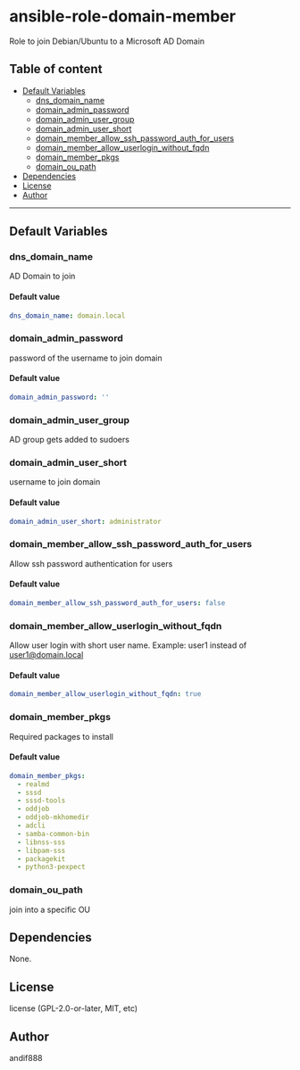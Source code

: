 # ansible-role-domain-member

Role to join Debian/Ubuntu to a Microsoft AD Domain

## Table of content

- [Default Variables](#default-variables)
  - [dns_domain_name](#dns_domain_name)
  - [domain_admin_password](#domain_admin_password)
  - [domain_admin_user_group](#domain_admin_user_group)
  - [domain_admin_user_short](#domain_admin_user_short)
  - [domain_member_allow_ssh_password_auth_for_users](#domain_member_allow_ssh_password_auth_for_users)
  - [domain_member_allow_userlogin_without_fqdn](#domain_member_allow_userlogin_without_fqdn)
  - [domain_member_pkgs](#domain_member_pkgs)
  - [domain_ou_path](#domain_ou_path)
- [Dependencies](#dependencies)
- [License](#license)
- [Author](#author)

---

## Default Variables

### dns_domain_name

AD Domain to join

#### Default value

```YAML
dns_domain_name: domain.local
```

### domain_admin_password

password of the username to join domain

#### Default value

```YAML
domain_admin_password: ''
```

### domain_admin_user_group

AD group gets added to sudoers

### domain_admin_user_short

username to join domain

#### Default value

```YAML
domain_admin_user_short: administrator
```

### domain_member_allow_ssh_password_auth_for_users

Allow ssh password authentication for users

#### Default value

```YAML
domain_member_allow_ssh_password_auth_for_users: false
```

### domain_member_allow_userlogin_without_fqdn

Allow user login with short user name. Example: user1 instead of user1@domain.local

#### Default value

```YAML
domain_member_allow_userlogin_without_fqdn: true
```

### domain_member_pkgs

Required packages to install

#### Default value

```YAML
domain_member_pkgs:
  - realmd
  - sssd
  - sssd-tools
  - oddjob
  - oddjob-mkhomedir
  - adcli
  - samba-common-bin
  - libnss-sss
  - libpam-sss
  - packagekit
  - python3-pexpect
```

### domain_ou_path

join into a specific OU



## Dependencies

None.

## License

license (GPL-2.0-or-later, MIT, etc)

## Author

andif888
